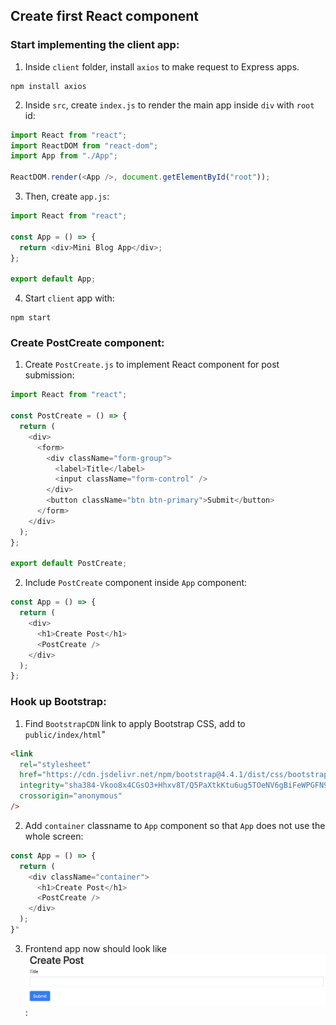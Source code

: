 ## Create first React component

### Start implementing the client app:

1. Inside `client` folder, install `axios` to make request to Express apps.

```shell
npm install axios
```

2. Inside `src`, create `index.js` to render the main app inside `div` with `root` id:

```js
import React from "react";
import ReactDOM from "react-dom";
import App from "./App";

ReactDOM.render(<App />, document.getElementById("root"));
```

3. Then, create `app.js`:

```js
import React from "react";

const App = () => {
  return <div>Mini Blog App</div>;
};

export default App;
```

4. Start `client` app with:

```shell
npm start
```

### Create PostCreate component:

1. Create `PostCreate.js` to implement React component for post submission:

```js
import React from "react";

const PostCreate = () => {
  return (
    <div>
      <form>
        <div className="form-group">
          <label>Title</label>
          <input className="form-control" />
        </div>
        <button className="btn btn-primary">Submit</button>
      </form>
    </div>
  );
};

export default PostCreate;
```

2. Include `PostCreate` component inside `App` component:

```js
const App = () => {
  return (
    <div>
      <h1>Create Post</h1>
      <PostCreate />
    </div>
  );
};
```

### Hook up Bootstrap:

1. Find `BootstrapCDN` link to apply Bootstrap CSS, add to `public/index/html`"

```html
<link
  rel="stylesheet"
  href="https://cdn.jsdelivr.net/npm/bootstrap@4.4.1/dist/css/bootstrap.min.css"
  integrity="sha384-Vkoo8x4CGsO3+Hhxv8T/Q5PaXtkKtu6ug5TOeNV6gBiFeWPGFN9MuhOf23Q9Ifjh"
  crossorigin="anonymous"
/>
```

2. Add `container` classname to `App` component so that `App` does not use the whole screen:

```js
const App = () => {
  return (
    <div className="container">
      <h1>Create Post</h1>
      <PostCreate />
    </div>
  );
}"
```

3. Frontend app now should look like ![this](../screenshots/01_PostCreate.png):
